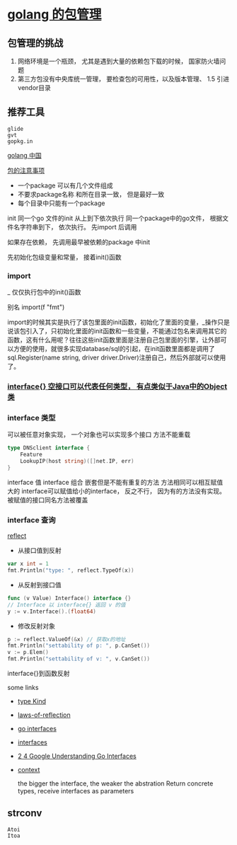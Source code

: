 # [golang 的包管理](http://www.infoq.com/cn/articles/golang-package-management)

## 包管理的挑战

1. 网络环境是一个瓶颈， 尤其是遇到大量的依赖包下载的时候， 国家防火墙问题
2. 第三方包没有中央库统一管理， 要检查包的可用性，以及版本管理、 1.5 引进vendor目录

## 推荐工具

    glide
    gvt
    gopkg.in

[golang 中国](https://golangtc.com/members/city/%E4%B8%8A%E6%B5%B7?p=2)

[包的注意事项](http://www.cnblogs.com/dajianshi/p/3596492.html)

- 一个package 可以有几个文件组成
- 不要求package名称 和所在目录一致， 但是最好一致
- 每个目录中只能有一个package

init 同一个go 文件的init 从上到下依次执行
同一个package中的go文件， 根据文件名字符串到下， 依次执行。
先import 后调用

如果存在依赖， 先调用最早被依赖的package 中init

先初始化包级变量和常量， 接着init()函数

### import

_  仅仅执行包中的init()函数

别名 import(f "fmt")

import的时候其实是执行了该包里面的init函数，初始化了里面的变量，_操作只是说该包引入了，只初始化里面的init函数和一些变量，不能通过包名来调用其它的函数，这有什么用呢？往往这些init函数里面是注册自己包里面的引擎，让外部可以方便的使用，就很多实现database/sql的引起，在init函数里面都是调用了sql.Register(name string, driver driver.Driver)注册自己，然后外部就可以使用了。

### [interface{} 空接口可以代表任何类型， 有点类似于Java中的Object类](http://blog.csdn.net/chuangrain/article/details/9358737)

### interface 类型

   可以被任意对象实现， 一个对象也可以实现多个接口
   方法不能重载

``` go
type DNSclient interface {
    Feature
    LookupIP(host string)([]net.IP, err)
}
```

interface 值
interface 组合
    嵌套但是不能有重复的方法
    方法相同可以相互赋值
    大的 interface可以赋值给小的interface， 反之不行， 因为有的方法没有实现。 被赋值的接口同名方法被覆盖

### interface 查询

[reflect](http://www.cnblogs.com/coder2012/p/4881854.html)

- 从接口值到反射

``` go
var x int = 1
fmt.Println("type: ", reflect.TypeOf(x))
```

- 从反射到接口值

``` go
func (v Value) Interface() interface {}
// Interface 以 interface{} 返回 v 的值
y := v.Interface().(float64)
```

- 修改反射对象

``` go
p := reflect.ValueOf(&x) // 获取x的地址
fmt.Println("settability of p: ", p.CanSet())
v := p.Elem()
fmt.Println("settability of v: ", v.CanSet())
```

interface{}到函数反射

some links

- [type Kind](https://golang.org/pkg/reflect/)
- [laws-of-reflection](https://blog.golang.org/laws-of-reflection)
- [go interfaces](https://www.airs.com/blog/archives/277)
- [interfaces](https://research.swtch.com/interfaces)
- [2 4 Google Understanding Go Interfaces](https://www.youtube.com/watch?v=F4wUrj6pmSI)
- [context](https://yq.aliyun.com/articles/69662)

    the bigger the interface, the weaker the abstration
    Return concrete types, receive interfaces as parameters

## strconv

    Atoi
    Itoa
